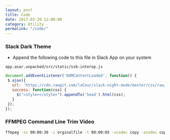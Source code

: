 ```yaml
---
layout: post
title: Code
date: 2017-03-20 12:00:00
category: Utility
permalink: "/code/"
---
```


### Slack Dark Theme
- Append the following code to this file in Slack App on your system

`app.asar.unpacked/src/static/ssb-interop.js`

```js
document.addEventListener('DOMContentLoaded', function() {
 $.ajax({
   url: 'https://cdn.rawgit.com/laCour/slack-night-mode/master/css/raw/black.css',
   success: function(css) {
     $("<style></style>").appendTo('head').html(css);
   }
 });
});
```

### FFMPEG Command Line Trim Video
```bash
ffmpeg -ss 00:00:30 -i orginalfile -t 00:00:05 -vcodec copy -acodec copy newfile
```

